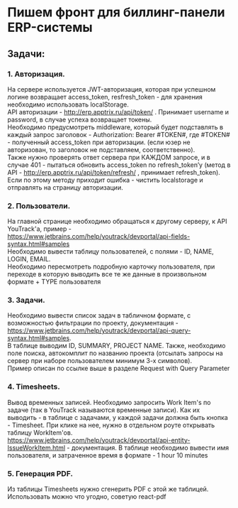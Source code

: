 # Пишем фронт для биллинг-панели ERP-системы

## Задачи:
### 1. Авторизация.
На сервере используется JWT-авторизация, которая при успешном логине возвращает 
access_token, resfresh_token - для хранения необходимо использовать localStorage. <br/>
API авторизации - http://erp.apptrix.ru/api/token/ . 
Принимает username и password, в случае успеха возвращает токены. <br/>
Необходимо предусмотреть middleware, который будет подставлять в каждый запрос 
заголовок - Authorization: Bearer #TOKEN#,  где #TOKEN# - полученный access_token 
при авторизации. (если юзер не авторизован, то заголовок не подставляем, 
соответственно).<br/>
Также нужно проверять ответ сервера при КАЖДОМ запросе, и в случае 401 - 
пытаться обновить access_token по refresh_token’у 
(метод в API - http://erp.apptrix.ru/api/token/refresh/ , принимает refresh_token). Если по этому методу приходит ошибка - чистить localstorage и отправлять на страницу авторизации.

### 2. Пользователи. 
На главной странице необходимо обращаться к другому серверу, к API YouTrack'a, 
пример - https://www.jetbrains.com/help/youtrack/devportal/api-fields-syntax.html#samples <br/>
Необходимо вывести таблицу пользователей, с полями - ID, NAME, LOGIN, EMAIL. <br/>
Необходимо пересмотреть подробную карточку пользователя, при переходе в которую выводить все те же данные в произвольном формате + TYPE пользователя
### 3. Задачи.
Необходимо вывести список задач в табличном формате, с возможностью фильтрации 
по проекту, документация - https://www.jetbrains.com/help/youtrack/devportal/api-query-syntax.html#samples. <br/>
В таблице выводим ID, SUMMARY, PROJECT NAME. 
Также, необходимо поле поиска, автокомплит по названию проекта (отсылать запросы 
на сервер при наборе пользователем минимум 3-х символов). <br/>
Пример описан по ссылке выше в разделе Request with Query Parameter
### 4. Timesheets.
Вывод временных записей. Необходимо запросить Work Item's по задаче 
(так в YouTrack называются временные записи). Как их выводить - в таблице с 
задачами, у каждой задачи должна быть кнопка - Timesheet. При клике на нее, нужно 
в отдельном роуте открывать таблицу WorkItem'ов. 
https://www.jetbrains.com/help/youtrack/devportal/api-entity-IssueWorkItem.html - 
документация. В таблице необходимо вывести имя пользователя, и затраченное время 
в формате - 1 hour 10 minutes
### 5. Генерация PDF. 
Из таблицы Timesheets нужно сгенерить PDF с этой же таблицей. Использовать можно что угодно, советую react-pdf